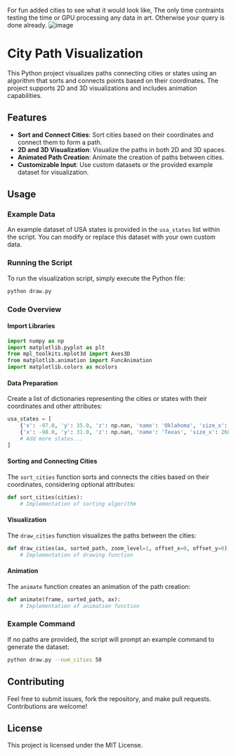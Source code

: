 For fun added cities to see what it would look like, The only time contraints testing the time or GPU processing any data in art. Otherwise your query is done already.
![image](https://github.com/user-attachments/assets/f292ef31-441a-410f-996c-e9c6ad07352b)
# City Path Visualization

This Python project visualizes paths connecting cities or states using an algorithm that sorts and connects points based on their coordinates. The project supports 2D and 3D visualizations and includes animation capabilities.

## Features

- **Sort and Connect Cities**: Sort cities based on their coordinates and connect them to form a path.
- **2D and 3D Visualization**: Visualize the paths in both 2D and 3D spaces.
- **Animated Path Creation**: Animate the creation of paths between cities.
- **Customizable Input**: Use custom datasets or the provided example dataset for visualization.

## Usage

### Example Data

An example dataset of USA states is provided in the `usa_states` list within the script. You can modify or replace this dataset with your own custom data.

### Running the Script

To run the visualization script, simply execute the Python file:
```sh
python draw.py
```

### Code Overview

#### Import Libraries

```python
import numpy as np
import matplotlib.pyplot as plt
from mpl_toolkits.mplot3d import Axes3D
from matplotlib.animation import FuncAnimation
import matplotlib.colors as mcolors
```

#### Data Preparation

Create a list of dictionaries representing the cities or states with their coordinates and other attributes:
```python
usa_states = [
    {'x': -97.0, 'y': 35.0, 'z': np.nan, 'name': 'Oklahoma', 'size_x': 69.0, 'size_y': 47.0},
    {'x': -98.0, 'y': 31.0, 'z': np.nan, 'name': 'Texas', 'size_x': 268.0, 'size_y': 278.0},
    # Add more states...
]
```

#### Sorting and Connecting Cities

The `sort_cities` function sorts and connects the cities based on their coordinates, considering optional attributes:
```python
def sort_cities(cities):
    # Implementation of sorting algorithm
```

#### Visualization

The `draw_cities` function visualizes the paths between the cities:
```python
def draw_cities(ax, sorted_path, zoom_level=1, offset_x=0, offset_y=0):
    # Implementation of drawing function
```

#### Animation

The `animate` function creates an animation of the path creation:
```python
def animate(frame, sorted_path, ax):
    # Implementation of animation function
```

### Example Command

If no paths are provided, the script will prompt an example command to generate the dataset:
```sh
python draw.py --num_cities 50
```

## Contributing

Feel free to submit issues, fork the repository, and make pull requests. Contributions are welcome!

## License

This project is licensed under the MIT License.
